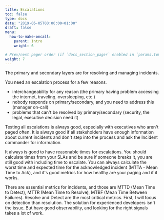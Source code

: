 ```yaml
---
title: Escalations
toc: false
type: docs
date: "2019-05-05T00:00:00+01:00"
draft: false
menu:
  how-to-make-oncall:
    parent: Intro
    weight: 6

# Prev/next pager order (if `docs_section_pager` enabled in `params.toml`)
weight: 7
---
```


The primary and secondary layers are for resolving and managing incidents.

You need an escalation process for a few reasons.

- interchangeability for any reason (the primary having problem accessing the internet, traveling, oversleeping, etc.)
- nobody responds on primary/secondary, and you need to address this (manager on-call)
- problems that can't be resolved by primary/secondary (security, the legal, executive decision need it)

Testing all escalations is always good, especially with executives who aren't paged often. It is always good if all stakeholders have enough information about current incidents and don't step into the process and ask the Incident commander for information.

It always is good to have reasonable times for escalations. You should calculate times from your SLAs and be sure if someone breaks it, you are still good with including time to escalate. You can always calculate the worst time and expected time for the acknowledged incident (MTTA - Mean Time to Ack), and it's good metrics for how healthy are your paging and if it works.

There are essential metrics for incidents, and those are MTTD (Mean Time to Detect), MTTR (Mean Time to Resolve), MTBF (Mean Time Between Failures). Resolve and Detect are the most critical metrics. First, I will focus on detection than resolution. The solution for experienced developers isn't the issue. But have good observability, and looking for the right signals takes a lot of work.
